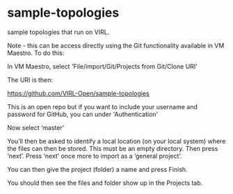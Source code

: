 sample-topologies
=================

sample topologies that run on VIRL.

Note - this can be access directly using the Git functionality available in VM Maestro. To do this:

In VM Maestro, select 'File/import/Git/Projects from Git/Clone URI'

The URI is then:

https://github.com/VIRL-Open/sample-topologies

This is an open repo but if you want to include your username and password for GitHub, you can under 'Authentication'

Now select ‘master’

You’ll then be asked to identify a local location (on your local system) where the files can then be stored. This must be an empty directory. Then press ‘next’. Press ‘next’ once more to import as a ‘general project’.

You can then give the project (folder) a name and press Finish.

You should then see the files and folder show up in the Projects tab.
